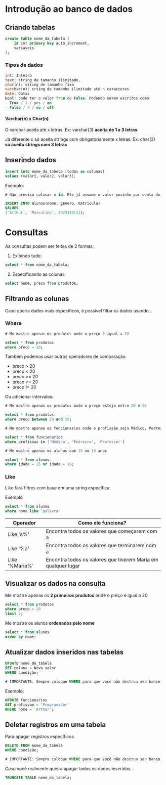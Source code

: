 # Introdução ao banco de dados

## Criando tabelas
```SQL
create table nome_da_tabela (
    id int primary key auto_increment,
    variaveis
);
```

### Tipos de dados
```sql
int: Inteiro
text: string de tamanho ilimitado.
char(n): string de tamanho fixo
varchar(n): srting de tamanho ilimitado até n caracteres
date: Datas
bool: pode ter o valor True ou False. Podendo serem escritos como: 
- True / 1 / yes / on 
- False / 0 / no / off
```
#### Varchar(n) x Char(n)
O varchar aceita até x letras. 
Ex: varchar(3) **aceita de 1 a 3 letras**

Já diferente o só aceita strings com obrigatoriamente x letras.
Ex: char(3) **só aceita strings com 3 letras**

## Inserindo dados
```sql
insert into nome_da_tabela (todas as colunas)
values (valor1, valor2, valor3);
```

Exemplo:
```sql
# Não precisa colocar o id. Ele já assume o valor sozinho por conta do auto_increment

INSERT INTO alunos(nome, genero, matricula) 
VALUES 
('Arthur', 'Masculino', 2023110111);
```

# Consultas
As consultas podem ser feitas de 2 formas:

1. Exibindo tudo:
```sql
select * from nome_da_tabela;
```

2. Especificando as colunas
```sql
select nome, preco from produtos;
```

## Filtrando as colunas
Caso queria dados mais específicos, é possível filtar os dados usando...

### Where
```sql
# Me mostre apenas os produtos onde o preço é igual a 20

select * from produtos
where preco = 20;
```

Também podemos usar outros operadores de comparação:
- preco > 20
- preco < 20
- preco >= 20
- preco <= 20
- preco != 20

Ou adicionar intervalos:
```sql
# Me mostre apenas os produtos onde o preço esteja entre 20 e 50

select * from produtos
where preco between 20 and 50;
```

```sql
# Me mostre apenas os funcionarios onde a profissão seja Médico, Pedreiro ou Professor 

select * from funcionarios
where profissao in ('Médico', 'Pedreiro', 'Professor')
```

```sql
# Me mostre apenas os alunos com 15 ou 16 anos

select * from alunos
where idade = 15 or idade = 16;
```

### Like 
Like fará filtros com base em uma string específica:

Exemplo
```sql
select * from alunos
where nome like 'palavra'
```
| Operador      | Como ele funciona?                                            |
| ------------- | ------------------------------------------------------------- |
| Like 'a%'     | Encontra todos os valores que começarem com a                 |
| Like '%a'     | Encontra todos os valores que terminarem com a                |
| Like '%Maria%' | Encontra todos os valores que tiverem Maria em qualquer lugar |



## Visualizar os dados na consulta
Me mostre apenas os **2 primeiros produtos** onde o preço é igual a 20
```sql
select * from produtos
where preco = 20 
limit 2;
```

Me mostre os alunos **ordenados pelo nome**
```sql
select * from alunos
order by nome;
```

## Atualizar dados inseridos nas tabelas
```SQL
UPDATE nome_da_tabela
SET coluna = Novo valor
WHERE condição;

# IMPORTANTE: Sempre coloque WHERE para que você não destrua seu banco de dados adicionando o mesmo valor para todos os dados!!!
```
Exemplo:
```SQL
UPDATE funcionarios
SET profissao = 'Programador'
WHERE nome = 'Arthur';
```

## Deletar registros em uma tabela
Para apagar registros específicos
```SQL
DELETE FROM nome_da_tabela
WHERE condição;

# IMPORTANTE: Sempre coloque WHERE para que você não destrua seu banco de dados apagando tudo!!!
```
Caso você realmente queira apagar todos os dados inseridos...
```sql
TRUNCATE TABLE nome_da_tabela;
```
